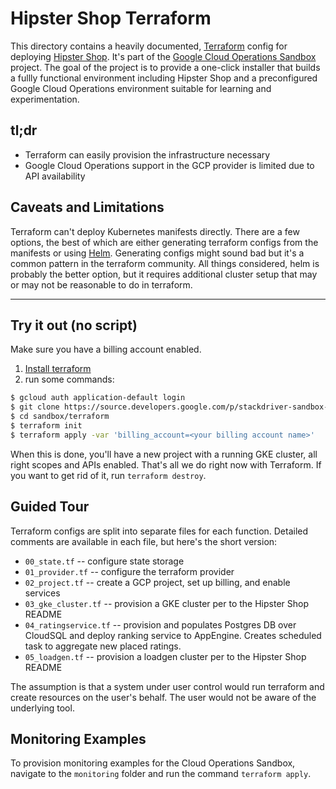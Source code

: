 Hipster Shop Terraform
================================================================================

This directory contains a heavily documented, [Terraform]
config for deploying [Hipster Shop]. It's part of the [Google Cloud Operations Sandbox]
project. The goal of the project is to provide a one-click installer that builds
a fullly functional environment including Hipster Shop and a preconfigured
Google Cloud Operations environment suitable for learning and experimentation.

[Terraform]: https://www.terraform.io/
[Hipster Shop]: https://github.com/GoogleCloudPlatform/microservices-demo
[Google Cloud Operations Sandbox]: https://cloud-ops-sandbox.dev/

tl;dr
--------------------------------------------------------------------------------

* Terraform can easily provision the infrastructure necessary
* Google Cloud Operations support in the GCP provider is limited due to
  API availability

[Cloud Graphite]: https://github.com/terraform-providers/terraform-provider-google
[GCP provider]: https://www.terraform.io/docs/providers/google/index.html

Caveats and Limitations
--------------------------------------------------------------------------------

Terraform can't deploy Kubernetes manifests directly. There are a few options,
the best of which are either generating terraform configs from the manifests or
using [Helm]. Generating configs might sound bad but it's a common pattern in the terraform community. 
All things considered, helm is probably the better option, but it requires additional
cluster setup that may or may not be reasonable to do in terraform.

[Helm]: https://helm.sh

--------------------------------------------------------------------------------

## Try it out (no script)

Make sure you have a billing account enabled.

1. [Install terraform]
2. run some commands:

```bash
$ gcloud auth application-default login
$ git clone https://source.developers.google.com/p/stackdriver-sandbox-230822/r/sandbox
$ cd sandbox/terraform
$ terraform init
$ terraform apply -var 'billing_account=<your billing account name>'
```

When this is done, you'll have a new project with a running GKE cluster, all right scopes
and APIs enabled. That's all we do right now with Terraform.
If you want to get rid of it, run `terraform destroy`.

[Install terraform]: https://www.terraform.io/downloads.html

Guided Tour
--------------------------------------------------------------------------------

Terraform configs are split into separate files for each function. Detailed
comments are available in each file, but here's the short version:

* `00_state.tf`         -- configure state storage
* `01_provider.tf`      -- configure the terraform provider
* `02_project.tf`       -- create a GCP project, set up billing, and enable services
* `03_gke_cluster.tf`   -- provision a GKE cluster per to the Hipster Shop README
* `04_ratingservice.tf` -- provision and populates Postgres DB over CloudSQL and deploy ranking service to AppEngine. Creates scheduled task to aggregate new placed ratings.
* `05_loadgen.tf`       -- provision a loadgen cluster per to the Hipster Shop README

The assumption is that a system under user control would run terraform and create resources on the user's behalf.
The user would not be aware of the underlying tool.

Monitoring Examples
--------------------------------------------------------------------------------

To provision monitoring examples for the Cloud Operations Sandbox, navigate
to the `monitoring` folder and run the command `terraform apply`. 